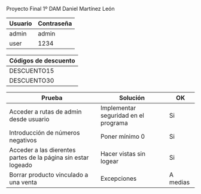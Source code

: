 Proyecto Final 1º DAM Daniel Martínez León

| Usuario | Contraseña |
| --- | --- |
| admin | admin |
| user | 1234 |

| Códigos de descuento |
| --- |
| DESCUENTO15 |
| DESCUENTO30 |

| Prueba | Solución | OK |
| --- | --- | --- |
| Acceder a rutas de admin desde usuario | Implementar seguridad en el programa | Si |
| Introducción de números negativos | Poner mínimo 0 | Si |
| Acceder a las dierentes partes de la página sin estar logeado | Hacer vistas sin logear | Si |
| Borrar producto vinculado a una venta | Excepciones | A medias